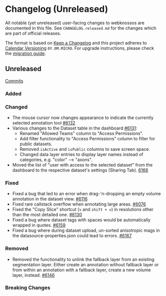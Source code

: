 # Changelog (Unreleased)

All notable (yet unreleased) user-facing changes to webknossos are documented in this file.
See `CHANGELOG.released.md` for the changes which are part of official releases.

The format is based on [Keep a Changelog](http://keepachangelog.com/en/1.0.0/)
and this project adheres to [Calendar Versioning](http://calver.org/) `0Y.0M.MICRO`.
For upgrade instructions, please check the [migration guide](MIGRATIONS.released.md).

## Unreleased
[Commits](https://github.com/scalableminds/webknossos/compare/22.04.0...HEAD)

### Added

### Changed
- The mouse cursor now changes appearance to indicate the currently selected annotation tool  [#6132](https://github.com/scalableminds/webknossos/pull/6132)
- Various changes to the Dataset table in the dashboard  [#6131](https://github.com/scalableminds/webknossos/pull/6131):
  - Renamed "Allowed Teams" column to "Access Permissions".
  - Add filter functionality to "Access Permissions" column to filter for public datasets.
  - Removed `isActive` and `isPublic` columns to save screen space.
  - Changed data layer entries to display layer names instead of categories, e.g. "color" --> "axons".
- Moved the list of "user with access to the selected dataset" from the dashboard to the respective dataset's settings (Sharing Tab). [6166](https://github.com/scalableminds/webknossos/pull/6166)

### Fixed
- Fixed a bug that led to an error when drag-'n-dropping an empty volume annotation in the dataset view. [#6116](https://github.com/scalableminds/webknossos/pull/6116)
- Fixed rare callstack overflow when annotating large areas. [#6076](https://github.com/scalableminds/webknossos/pull/6076)
- Fixed the "Copy Slice" shortcut (`v` and `shift + v`) in resolutions other than the most detailed one. [#6130](https://github.com/scalableminds/webknossos/pull/6130)
- Fixed a bug where dataset tags with spaces would be automatically wrapped in quotes. [#6159](https://github.com/scalableminds/webknossos/pull/6159)
- Fixed a bug where during dataset upload, un-sorted anisotropic mags in the datasource-properties.json could lead to errors. [#6167](https://github.com/scalableminds/webknossos/pull/6167)

### Removed
- Removed the functionality to unlink the fallback layer from an existing segmentation layer. Either create an annotation without fallback layer or from within an annotation with a fallback layer, create a new volume layer, instead. [#6146](https://github.com/scalableminds/webknossos/pull/6146)

### Breaking Changes
